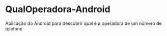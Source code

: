 QualOperadora-Android
=====================

Aplicação do Android para descobrir qual é a operadora de um número de telefone
